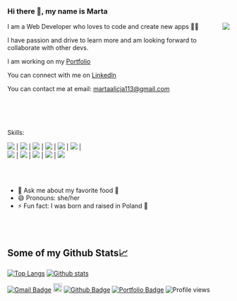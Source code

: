 ### Hi there 👋, my name is Marta 
<!-- ![](https://media.giphy.com/media/jAtdhWRyJxgyiurJTO/giphy.gif) -->
<img align="right" src="https://media.giphy.com/media/jAtdhWRyJxgyiurJTO/giphy.gif" >

I am a Web Developer who loves to code and create new apps 👩‍💻

I have passion and drive to learn more and am looking forward to collaborate with other devs.

I am working on my [Portfolio](https://portfolio-js.martakode.vercel.app/)  

You can connect with me on [Linkedln](https://www.linkedin.com/in/marta-janina-krawczyk/) 

You can contact me at email: <martaalicja113@gmail.com> 

<br />
<br />
<br />
<br />
Skills:

![](https://img.shields.io/badge/-JavaScript-darkslategray?color=193549&label=%20&logo=javascript&logoColor=e8e) |
![](https://img.shields.io/badge/-React-darkslategray?color=193549&label=%20&logo=React&logoColor=e8e) |
![](https://img.shields.io/badge/-Redux-ff69b4?color=193549&label=%20&logo=redux&logoColor=e8e)  |
![](https://img.shields.io/badge/-Node.js-ff69b4?color=193549&label=%20&logo=node.js&logoColor=e8e) | 
![](https://img.shields.io/badge/-Jest-ff69b4?color=193549&label=%20&logo=jest&logoColor=e8e)  |
![](https://img.shields.io/badge/-Express.js-ff69b4?color=193549&label=%20&logo=express&logoColor=e8e) |  
![](https://img.shields.io/badge/-SQLite-ff69b4?color=193549&label=%20&logo=SQLite&logoColor=e8e) |
![](https://img.shields.io/badge/-PostgresSQL-ff69b4?color=193549&label=%20&logo=postgresql&logoColor=e8e) |
![](https://img.shields.io/badge/-Python-ff69b4?color=193549&label=%20&logo=python&logoColor=e8e) |
![](https://img.shields.io/badge/-HTML5-ff69b4?color=193549&label=%20&logo=html5&logoColor=e8e) |
![](https://img.shields.io/badge/-CSS-ff69b4?color=193549&label=%20&logo=css-wizardry&logoColor=e8e) 

<br />
<br />

- 💬 Ask me about my favorite food 🥟 
- 😄 Pronouns: she/her 
- ⚡ Fun fact: I was born and raised in Poland 🥟 

<br />
<br />


## Some of my Github Stats📈

[![Top Langs](https://github-readme-stats.vercel.app/api/top-langs/?username=MartaKode&layout=compact&theme=cobalt)](https://github.com/MartaKode/github-readme-stats)
[![Github stats](https://github-readme-stats.vercel.app/api?username=MartaKode&show_icons=true&include_all_commits=true&count_private=true&theme=cobalt)](https://github.com/MartaKode/github-readme-stats)


[![Gmail Badge](https://img.shields.io/badge/-martaalicja113@gmail.com-c14438?style=flat&logo=Gmail&logoColor=white&link=mailto:martaalicja113@gmail.com)](mailto:martaalicja113@gmail.com) 
[<img src='https://cdn.jsdelivr.net/npm/simple-icons@3.0.1/icons/linkedin.svg' alt='linkedin' height='20'>](https://www.linkedin.com/in/marta-janina-krawczyk/) 
[![Github Badge](https://img.shields.io/badge/-MartaKode-grey?style=flat&logo=github&logoColor=white&link=https://github.com/MartaKode/)](https://www.github.com/MartaKode/) [![Portfolio Badge](https://img.shields.io/badge/portfolio-web-blue?style=flat&link=martakode.vercel.app/)](https://martakode.vercel.app/)
![Profile views](https://gpvc.arturio.dev/MartaKode)


<!--
**MartaKode/MartaKode** is a ✨ _special_ ✨ repository because its `README.md` (this file) appears on your GitHub profile.

Here are some ideas to get you started:

- 🔭 I’m currently working on ...
- 🌱 I’m currently learning ...
- 👯 I’m looking to collaborate on ...
- 🤔 I’m looking for help with ...
- 💬 Ask me about ...
- 📫 How to reach me: ...
- 😄 Pronouns: ...
- ⚡ Fun fact: ...
-->






